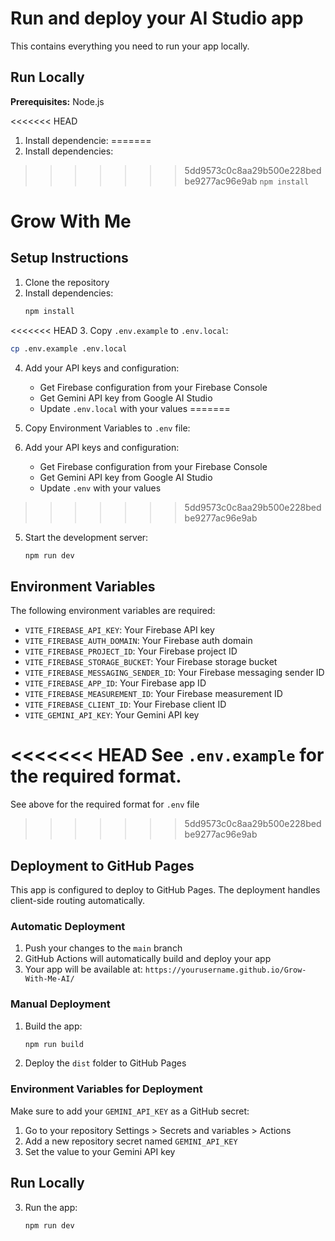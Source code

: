 # Run and deploy your AI Studio app

This contains everything you need to run your app locally.

## Run Locally

**Prerequisites:**  Node.js


<<<<<<< HEAD
1. Install dependencie:
=======
1. Install dependencies:
>>>>>>> 5dd9573c0c8aa29b500e228bedbe9277ac96e9ab
   `npm install`
# Grow With Me

## Setup Instructions

1. Clone the repository
2. Install dependencies:
   ```bash
   npm install
   ```
<<<<<<< HEAD
3. Copy `.env.example` to `.env.local`:
   ```bash
   cp .env.example .env.local
   ```
4. Add your API keys and configuration:
   - Get Firebase configuration from your Firebase Console
   - Get Gemini API key from Google AI Studio
   - Update `.env.local` with your values
=======
3. Copy Environment Variables to `.env` file:
   
4. Add your API keys and configuration:
   - Get Firebase configuration from your Firebase Console
   - Get Gemini API key from Google AI Studio
   - Update `.env` with your values
>>>>>>> 5dd9573c0c8aa29b500e228bedbe9277ac96e9ab

5. Start the development server:
   ```bash
   npm run dev
   ```

## Environment Variables

The following environment variables are required:

- `VITE_FIREBASE_API_KEY`: Your Firebase API key
- `VITE_FIREBASE_AUTH_DOMAIN`: Your Firebase auth domain
- `VITE_FIREBASE_PROJECT_ID`: Your Firebase project ID
- `VITE_FIREBASE_STORAGE_BUCKET`: Your Firebase storage bucket
- `VITE_FIREBASE_MESSAGING_SENDER_ID`: Your Firebase messaging sender ID
- `VITE_FIREBASE_APP_ID`: Your Firebase app ID
- `VITE_FIREBASE_MEASUREMENT_ID`: Your Firebase measurement ID
- `VITE_FIREBASE_CLIENT_ID`: Your Firebase client ID
- `VITE_GEMINI_API_KEY`: Your Gemini API key

<<<<<<< HEAD
See `.env.example` for the required format.
=======
See above for the required format for `.env` file
>>>>>>> 5dd9573c0c8aa29b500e228bedbe9277ac96e9ab

## Deployment to GitHub Pages

This app is configured to deploy to GitHub Pages. The deployment handles client-side routing automatically.

### Automatic Deployment

1. Push your changes to the `main` branch
2. GitHub Actions will automatically build and deploy your app
3. Your app will be available at: `https://yourusername.github.io/Grow-With-Me-AI/`

### Manual Deployment

1. Build the app:
   ```bash
   npm run build
   ```
2. Deploy the `dist` folder to GitHub Pages

### Environment Variables for Deployment

Make sure to add your `GEMINI_API_KEY` as a GitHub secret:
1. Go to your repository Settings > Secrets and variables > Actions
2. Add a new repository secret named `GEMINI_API_KEY`
3. Set the value to your Gemini API key

## Run Locally

3. Run the app:
   ```bash
   npm run dev
   ```
